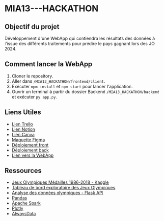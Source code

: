 # MIA13---HACKATHON

## Objectif du projet 

Développement d'une WebApp qui contiendra les résultats des données à l'issue des différents traitements pour prédire le pays gagnant lors des JO 2024.

## Comment lancer la WebApp

1. Cloner le repository.
2. Aller dans `/MIA13_HACKATHON/frontend/client`.
3. Exécuter `npm install` et `npm start` pour lancer l'application.
4. Ouvrir un terminal à partir du dossier Backend `/MIA13_HACKATHON/backend` et exécuter `py app.py`.

## Liens Utiles

- [Lien Trello](https://trello.com/b/ZXgohXYQ/hackathon-team-13)
- [Lien Notion](https://www.notion.so/G-n-ral-05f11786e220467f9c210d8ff2a33078)
- [Lien Canva](https://www.canva.com/design/DAFiCAybs4w/_u4M5KkBzZZ7kerHLKIoOg/edit?utm_content=DAFiCAybs4w&utm_campaign=designshare&utm_medium=link2&utm_source=sharebutton)
- [Maquette Figma](https://www.figma.com/design/oNA0UtIHas9BOwChQ2Hipq/Untitled?node-id=1309-7)
- [Déploiement front](https://client-lemon-chi.vercel.app/)
- [Déploiement back](https://mia13-hackathon.onrender.com/)
- [Lien vers la WebApp](https://mia13-hackathon-webapp.com) <!-- Ajout du lien ici -->

## Ressources 

- [Jeux Olympiques Médailles 1986-2018 - Kaggle](https://www.kaggle.com/datasets/piterfm/olympic-games-medals-19862018/data)
- [Tableau de bord exploratoire des Jeux Olympiques](https://geoffreynel.com/olympics-exploratory-dashboard/)
- [Analyse des données olympiques - Flask API](https://diannejardinez.github.io/Olympic_Data_machine_learning/Flask--API/templates/analysis.html)
- [Pandas](https://pandas.pydata.org/)
- [Apache Spark](https://spark.apache.org/)
- [Plotly](https://plotly.com/)
- [AlwaysData](https://www.alwaysdata.com/fr/)
